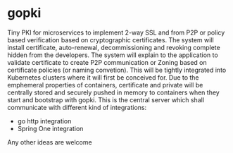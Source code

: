 # gopki
Tiny PKI for microservices to implement 2-way SSL and from P2P or policy based verification based on cryptographic certificates. The system will install certificate, auto-renewal, decommissioning and revoking complete hidden from the developers. The system will explain to the application to validate certificate to create P2P communication or Zoning based on certificate policies (or naming convetion).
This will be tightly integrated into Kubernetes clusters where it will first be conceived for. Due to the emphemeral properties of containers, certificate and private will be centrally stored and securely pushed in memory to containers when they start and bootstrap with gopki.
This is the central server which shall communicate with different kind of integrations:
- go http integration 
- Spring One integration 

Any other ideas are welcome
